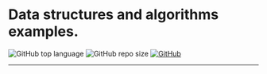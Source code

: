 # Data structures and algorithms examples.

![GitHub top language](https://img.shields.io/github/languages/top/cccaaannn/data_structures_algorithms_examples?color=blue) ![GitHub repo size](https://img.shields.io/github/repo-size/cccaaannn/data_structures_algorithms_examples?color=orange) [![GitHub](https://img.shields.io/github/license/cccaaannn/data_structures_algorithms_examples?color=green)](https://github.com/cccaaannn/data_structures_algorithms_examples/blob/master/LICENSE)

---
